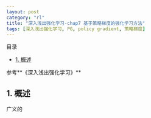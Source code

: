 ```yaml
---
layout: post
category: "rl"
title: "深入浅出强化学习-chap7 基于策略梯度的强化学习方法"
tags: [深入浅出强化学习, PG, policy gradient, 策略梯度]
---
```


目录

<!-- TOC -->

- [1. 概述](#1-%E6%A6%82%E8%BF%B0)

<!-- /TOC -->


参考**《深入浅出强化学习》**

## 1. 概述

广义的
